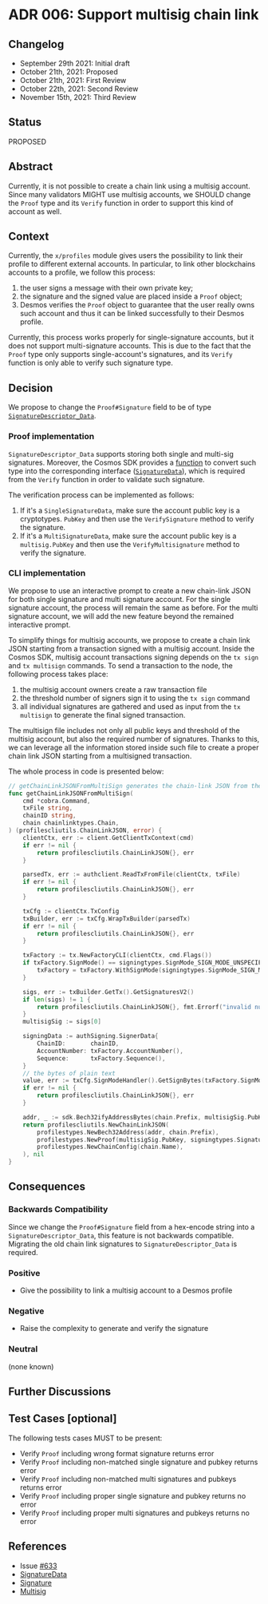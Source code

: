 # ADR 006: Support multisig chain link

## Changelog

- September 29th 2021: Initial draft
- October 21th, 2021: Proposed
- October 21th, 2021: First Review
- October 22th, 2021: Second Review
- November 15th, 2021: Third Review

## Status

PROPOSED

## Abstract

Currently, it is not possible to create a chain link using a multisig account. Since many validators MIGHT use multisig accounts, we SHOULD change the `Proof` type and its `Verify` function in order to support this kind of account as well.

## Context

Currently, the `x/profiles` module gives users the possibility to link their profile to different external accounts. 
In particular, to link other blockchains accounts to a profile, we follow this process:
1. the user signs a message with their own private key;
2. the signature and the signed value are placed inside a `Proof` object;
3. Desmos verifies the `Proof` object to guarantee that the user really owns such account and thus it can be linked successfully to their Desmos profile.

Currently, this process works properly for single-signature accounts, but it does not support multi-signature accounts. This is due to the fact that the `Proof` type only supports single-account's signatures, and its `Verify` function is only able to verify such signature type.

## Decision

We propose to change the `Proof#Signature` field to be of type [`SignatureDescriptor_Data`](https://github.com/cosmos/cosmos-sdk/blob/master/proto/cosmos/tx/signing/v1beta1/signing.proto#L57).

### Proof implementation

`SignatureDescriptor_Data` supports storing both single and multi-sig signatures. Moreover, the Cosmos SDK provides a [function](https://github.com/cosmos/cosmos-sdk/blob/master/types/tx/signing/signature.go#L65) to convert such type into the corresponding interface ([`SignatureData`](https://github.com/cosmos/cosmos-sdk/blob/master/types/tx/signing/signature_data.go#L10)), which is required from the `Verify` function in order to validate such signature. 

The verification process can be implemented as follows:
1. If it's a `SingleSignatureData`, make sure the account public key is a cryptotypes. `PubKey` and 
then use the `VerifySignature` method to verify the signature.
2. If it's a `MultiSignatureData`, make sure the account public key is a `multisig.PubKey` and 
then use the `VerifyMultisignature` method to verify the signature.

### CLI implementation

We propose to use an interactive prompt to create a new chain-link JSON for both single signature and multi signature account. For the single signature account, the process will remain the same as before. For the multi signature account, we will add the new feature beyond the remained interactive prompt.

To simplify things for multisig accounts, we propose to create a chain link JSON starting from a transaction signed with a multisig account. Inside the Cosmos SDK, multisig account transactions signing depends on the `tx sign` and 
`tx multisign` commands. To send a transaction to the node, the following process takes place: 
1. the multisig account owners create a raw transaction file
2. the threshold number of signers sign it to using the `tx sign` command
3. all individual signatures are gathered and used as input from the `tx multisign` to generate the final signed transaction.

The multisign file includes not only all public keys and threshold of the multisig account, but also the required number of signatures. Thanks to this, we can leverage all the information stored inside such file to create a proper chain link JSON starting from a multisigned transaction.

The whole process in code is presented below:
```go
// getChainLinkJSONFromMultiSign generates the chain-link JSON from the multisign file and its raw transaction file
func getChainLinkJSONFromMultiSign(
	cmd *cobra.Command,
	txFile string,
	chainID string,
	chain chainlinktypes.Chain,
) (profilescliutils.ChainLinkJSON, error) {
	clientCtx, err := client.GetClientTxContext(cmd)
	if err != nil {
		return profilescliutils.ChainLinkJSON{}, err
	}

	parsedTx, err := authclient.ReadTxFromFile(clientCtx, txFile)
	if err != nil {
		return profilescliutils.ChainLinkJSON{}, err
	}

	txCfg := clientCtx.TxConfig
	txBuilder, err := txCfg.WrapTxBuilder(parsedTx)
	if err != nil {
		return profilescliutils.ChainLinkJSON{}, err
	}

	txFactory := tx.NewFactoryCLI(clientCtx, cmd.Flags())
	if txFactory.SignMode() == signingtypes.SignMode_SIGN_MODE_UNSPECIFIED {
		txFactory = txFactory.WithSignMode(signingtypes.SignMode_SIGN_MODE_LEGACY_AMINO_JSON)
	}

	sigs, err := txBuilder.GetTx().GetSignaturesV2()
	if len(sigs) != 1 {
		return profilescliutils.ChainLinkJSON{}, fmt.Errorf("invalid number of signatures")
	}
	multisigSig := sigs[0]

	signingData := authSigning.SignerData{
		ChainID:       chainID,
		AccountNumber: txFactory.AccountNumber(),
		Sequence:      txFactory.Sequence(),
	}
	// the bytes of plain text
	value, err := txCfg.SignModeHandler().GetSignBytes(txFactory.SignMode(), signingData, txBuilder.GetTx())
	if err != nil {
		return profilescliutils.ChainLinkJSON{}, err
	}

	addr, _ := sdk.Bech32ifyAddressBytes(chain.Prefix, multisigSig.PubKey.Address().Bytes())
	return profilescliutils.NewChainLinkJSON(
		profilestypes.NewBech32Address(addr, chain.Prefix),
		profilestypes.NewProof(multisigSig.PubKey, signingtypes.SignatureDataToProto(multisigSig.Data), hex.EncodeToString(value)),
		profilestypes.NewChainConfig(chain.Name),
	), nil
}
```

## Consequences

### Backwards Compatibility

Since we change the `Proof#Signature` field from a hex-encode string into a `SignatureDescriptor_Data`, this feature is not backwards compatible. Migrating the old chain link signatures to `SignatureDescriptor_Data`
is required.

### Positive

- Give the possibility to link a multisig account to a Desmos profile

### Negative

- Raise the complexity to generate and verify the signature

### Neutral

(none known)

## Further Discussions

## Test Cases [optional]

The following tests cases MUST to be present:
- Verify `Proof` including wrong format signature returns error
- Verify `Proof` including non-matched single signature and pubkey returns error
- Verify `Proof` including non-matched multi signatures and pubkeys returns error
- Verify `Proof` including proper single signature and pubkey returns no error
- Verify `Proof` including proper multi signatures and pubkeys returns no error


## References

- Issue [#633](https://github.com/desmos-labs/desmos/issues/633)
- [SignatureData](https://github.com/cosmos/cosmos-sdk/blob/master/types/tx/signing/signature_data.go)
- [Signature](https://github.com/cosmos/cosmos-sdk/blob/master/types/tx/signing/signature.go)
- [Multisig](https://github.com/cosmos/cosmos-sdk/blob/master/crypto/keys/multisig/multisig.go)
